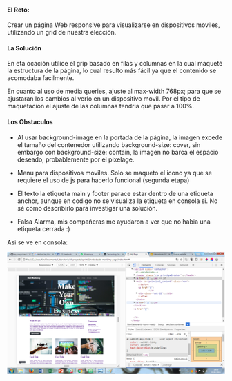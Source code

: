 #### El Reto: ####

Crear un página Web responsive para visualizarse en dispositivos moviles, utilizando un grid de nuestra elección.

#### La Solución ####

En eta ocación utilice el grip basado en filas y columnas en la cual maqueté la estructura de la página, lo cual resulto más fácil ya que el contenido se acomodaba facilmente.

En cuanto al uso de media queries, ajuste al max-width 768px; para que se ajustaran los cambios al verlo en un dispositivo movil. Por el tipo de maquetación el ajuste de las columnas tendria que pasar a 100%.

#### Los Obstaculos ####

 * Al usar background-image en la portada de la página, la imagen excede el tamaño del contenedor utilizando background-size: cover, sin embargo con background-size: contain, la imagen no barca el espacio deseado, probablemente por el pixelage.

 * Menu para dispositivos moviles. Solo se maqueto el icono ya que se requiere el uso de js para hacerlo funcional (segunda etapa)

 * El texto la etiqueta main y footer parace estar dentro de una etiqueta anchor, aunque en codigo no se visualiza la etiqueta en consola si. No sé como describirlo para investigar una solución.
  * Falsa Alarma, mis compañeras me ayudaron a ver que no habia una etiqueta <a> cerrada :)

 Asi se ve en consola:

 ![anchor tag](assets/images/anchor-tag.png)
